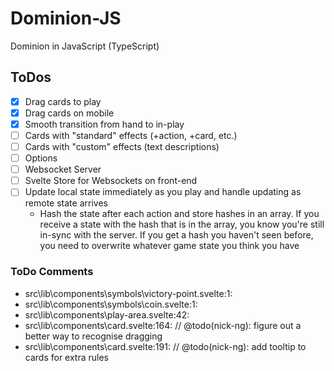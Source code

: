 # Dominion-JS
Dominion in JavaScript (TypeScript)

## ToDos

- [x] Drag cards to play
- [x] Drag cards on mobile
- [x] Smooth transition from hand to in-play
- [ ] Cards with "standard" effects (+action, +card, etc.)
- [ ] Cards with "custom" effects (text descriptions)
- [ ] Options
- [ ] Websocket Server
- [ ] Svelte Store for Websockets on front-end
- [ ] Update local state immediately as you play and handle updating as remote state arrives
   - Hash the state after each action and store hashes in an array. If you receive a state with the hash that is in the array, you know you're still in-sync with the server. If you get a hash you haven't seen before, you need to overwrite whatever game state you think you have

### ToDo Comments

- src\lib\components\symbols\victory-point.svelte:1:<!-- @todo(nick-ng): draw your own victory point symbol -->
- src\lib\components\symbols\coin.svelte:1:<!-- @todo(nick-ng): draw your own coin symbol -->
- src\lib\components\play-area.svelte:42: <!-- @todo(nick-ng): make a cardback component -->
- src\lib\components\card.svelte:164: // @todo(nick-ng): figure out a better way to recognise dragging
- src\lib\components\card.svelte:191: // @todo(nick-ng): add tooltip to cards for extra rules
